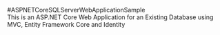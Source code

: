 #ASPNETCoreSQLServerWebApplicationSample    
This is an ASP.NET Core Web Application for an Existing Database using MVC, Entity Framework Core and Identity
